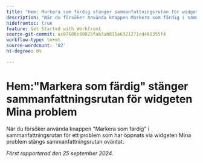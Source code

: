 ```yaml
---
title: "Hem: Markera som färdig stänger sammanfattningsrutan för widgeten Mina problem"
description: "När du försöker använda knappen Markera som färdig i sammanfattningsrutan för ett problem som har öppnats via widgeten Mina problem stängs sammanfattningsrutan oväntat."
hidefromtoc: true
feature: Get Started with Workfront
source-git-commit: ac07686c60025fab3ab815a6321271cd401355f4
workflow-type: tm+mt
source-wordcount: '82'
ht-degree: 0%

---
```



# Hem:&quot;Markera som färdig&quot; stänger sammanfattningsrutan för widgeten Mina problem

När du försöker använda knappen &quot;Markera som färdig&quot; i sammanfattningsrutan för ett problem som har öppnats via widgeten Mina problem stängs sammanfattningsrutan oväntat.

_Först rapporterad den 25 september 2024._
